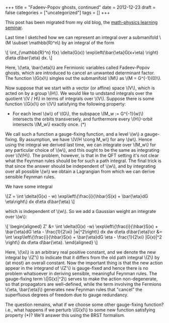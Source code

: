 +++
title = "Fadeev-Popov ghosts, continued"
date = 2012-12-23
draft = false
categories = ["uncategorized"]
tags = []
+++

This post has been migrated from my old blog, the [math-physics learning seminar](https://mathphysseminar.blogspot.com/).


Last time I sketched how we can represent an integral over a submanifold \\(M \subset \mathbb{R}^n\\) by an integral of the form

\\[ \int_{\mathbb{R}^n} f(x) \delta(G(x)) \exp\left(\bar{\eta}G(x+\eta) \right) d\eta d\bar{\eta} dx. \\]

Here, \\(\eta, \bar{\eta}\\) are Fermionic variables called Fadeev-Popov ghosts, which are introduced to cancel an unwanted determinant factor. The function \\(G(x)\\) singles out the submanifold \\(M\\) as \\(M = G^{-1}(0)\\).


Now suppose that we start with a vector (or affine) space \\(V\\), which is acted on by a group \\(H\\). We would like to undstand integrals over the quotient \\(V / H\\) in terms of integrals over \\(V\\). Suppose there is some function \\(G(x)\\) on \\(V\\) satisfying the following property:

* For each level \\(w\\) of \\(G\\), the subspace \\(M_w := G^{-1}(w)\\) intersects the orbits transversely, and furthermore every \\(H\\)-orbit intersects \\(M_w\\) exactly once. (*)

We call such a function a gauge-fixing function, and a level \\(w\\) a gauge-fixing. By assumption, we have \\(V/H \cong M_w\\) for any \\(w\\). Hence using the integral we derived last time, we can integrate over \\(M_w\\) for any particular choice of \\(w\\), and this ought to be the same as integrating over \\(V/H\\). The problem, however, is that in the QFT setting it's not clear what the Feynman rules should be for such a path integral. The final trick is that since the answer should be independent of \\(w\\), and by integrating over all possible \\(w\\) we obtain a Lagrangian from which we can derive sensible Feynman rules.


We have some integral


\\[Z = \int \delta(G(x) - w) \exp\left\\{\frac{i}{\hbar}S(x) + \bar{\eta}dG \eta\right\\} dx d\eta d\bar{\eta} \\]

which is independent of \\(w\\). So we add a Gaussian weight an integrate over \\(w\\):

\\[ \\begin{aligned}
Z' &= \int \delta(G(x) -w) \exp\left\\{\frac{i}{\hbar}S(x) + \bar{\eta}dG \eta - \frac{1}{2\xi} |w|^2\right\\}
 dx dw d\eta d\bar{\eta}\cr
&= \int \exp\left\\{\frac{i}{\hbar}S(x) + \bar{\eta}dG \eta - \frac{1}{2\xi} |G(x)|^2 \right\\} dx d\eta d\bar{\eta}.
\\end{aligned} \\]

Here, \\(\xi\\) is an arbitrary real positive constant, and we denote the new integral by \\(Z'\\) to indicate that it differs from the old path integral \\(Z\\) by (at most) an overall constant. Now the important thing is that the new action appear in the integrand of \\(Z'\\) is gauge-fixed and hence there is no problem whatsoever in deriving sensible, meaningful Feynman rules. The gauge-fixing term \\(|G(x)|^2\\) serves to make the action non-degenerate, so that propagators are well-defined, while the term involving the Fermions \\(\eta, \bar{\eta}\\) generates new Feynman rules that "cancel" the superfluous degrees of freedom due to gauge redundancy.


The question remains, what if we choose some other gauge-fixing function? i.e., what happens if we perturb \\(G(x)\\) to some new function satisfying property (*)? We'll answer this using the BRST formalism.
